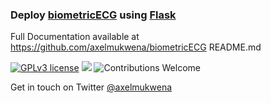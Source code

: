 ### Deploy [biometricECG](https://github.com/axelmukwena/biometricECG) using [Flask](https://flask.palletsprojects.com/en/1.1.x/)

Full Documentation available at https://github.com/axelmukwena/biometricECG README.md

[![GPLv3 license](https://img.shields.io/badge/License-MIT-blue.svg)](https://opensource.org/licenses/MIT)
[![](https://img.shields.io/badge/python-3.8%2B-green.svg)]()
![Contributions Welcome](https://img.shields.io/badge/contributions-welcome-brightgreen.svg?style=flat)

Get in touch on Twitter <a href="https://twitter.com/axelmukwena">@axelmukwena</a>
